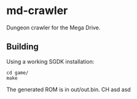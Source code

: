 # md-crawler
Dungeon crawler for the Mega Drive.

## Building

Using a working SGDK installation:

```
cd game/
make
```

The generated ROM is in out/out.bin. CH
asd
asd
